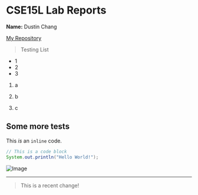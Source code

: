 # CSE15L Lab Reports
**Name:** Dustin Chang

[My Repository](https://github.com/dfchang149/cse15l-lab-reports)

> Testing List
* 1
* 2
* 3


1) a

2) b

3) c

## Some more tests

This *is* an `inline` code.

```Java
// This is a code block
System.out.println("Hello World!");
```

![Image](https://image.chitra.live/api/v1/wps/cfbae39/c170971a-89d8-4075-9007-72c0bb5f5013/4/java-580x358.png)

---

>This is a recent change!